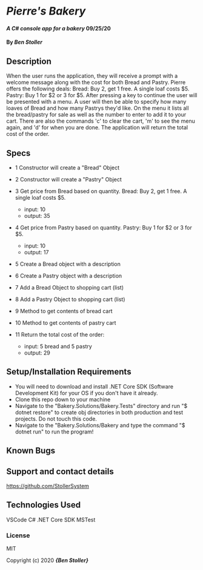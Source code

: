 # _Pierre's Bakery_

#### _A C# console app for a bakery_ 09/25/20

#### By _**Ben Stoller**_

## Description

When the user runs the application, they will receive a prompt with a welcome message along with the cost for both Bread and Pastry.
Pierre offers the following deals:
Bread: Buy 2, get 1 free. A single loaf costs $5.
Pastry: Buy 1 for \$2 or 3 for $5.
After pressing a key to continue the user will be presented with a menu.
A user will then be able to specify how many loaves of Bread and how many Pastrys they'd like.
On the menu it lists all the bread/pastry for sale as well as the number to enter to add it to your cart. 
There are also the commands 'c' to clear the cart, 'm' to see the menu again, and 'd' for when you are done.
The application will return the total cost of the order.

## Specs

* 1 Constructor will create a "Bread" Object

* 2 Constructor will create a "Pastry" Object 

* 3 Get price from Bread based on quantity. Bread: Buy 2, get 1 free. A single loaf costs $5.
  * input: 10
  * output: 35

* 4 Get price from Pastry based on quantity. Pastry: Buy 1 for $2 or 3 for $5.
  * input: 10
  * output: 17

* 5 Create a Bread object with a description 

* 6 Create a Pastry object with a description 

* 7 Add a Bread Object to shopping cart (list)

* 8 Add a Pastry Object to shopping cart (list)

* 9 Method to get contents of bread cart 

* 10 Method to get contents of pastry cart 

* 11 Return the total cost of the order:
    * input: 5 bread and 5 pastry
    * output: 29

## Setup/Installation Requirements

* You will need to download and install .NET Core SDK (Software Development Kit) for your OS if you don't have it already.
* Clone this repo down to your machine 
* Navigate to the "Bakery.Solutions/Bakery.Tests" directory and run "$ dotnet restore" to create obj directories in both production and test projects. Do not touch this code.
* Navigate to the "Bakery.Solutions/Bakery and type the command "$ dotnet run" to run the program!


## Known Bugs



## Support and contact details

https://github.com/StollerSystem

## Technologies Used

VSCode
C#
.NET Core SDK
MSTest


### License

MIT

Copyright (c) 2020 **_{Ben Stoller}_**

